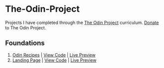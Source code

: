 # The-Odin-Project
Projects I have completed through the [The Odin Project](https://www.theodinproject.com/) curriculum. [Donate](https://www.theodinproject.com/support_us) to The Odin Project.

## Foundations
1. [Odin Recipes](https://www.theodinproject.com/lessons/foundations-recipes) | [View Code](https://github.com/bryn24k/The-Odin-Project/tree/main/Foundations/Odin%20Recipes) | [Live Preview](https://bryn24k.github.io/The-Odin-Project/Foundations/Odin%20Recipes/index.html)
2. [Landing Page](https://www.theodinproject.com/lessons/foundations-landing-page) | [View Code](https://github.com/bryn24k/The-Odin-Project/tree/main/Foundations/Landing%20Page) | [Live Preview](https://bryn24k.github.io/The-Odin-Project/Foundations/Landing%20Page/index.html)